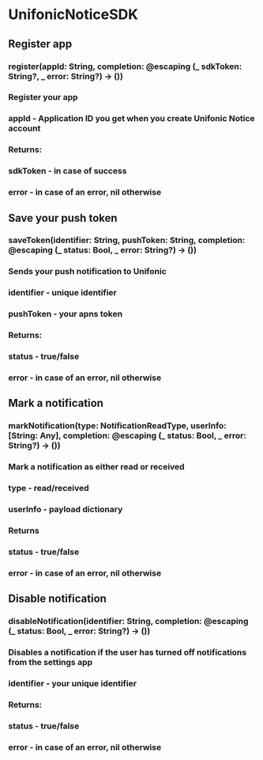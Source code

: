 # UnifonicNoticeSDK

## Register app
### register(appId: String, completion: @escaping (_ sdkToken: String?, _ error: String?) -> ())
### Register your app 
### appId - Application ID you get when you create Unifonic Notice account
### Returns:
### sdkToken - in case of success
### error - in case of an error, nil otherwise

## Save your push token
### saveToken(identifier: String, pushToken: String, completion: @escaping (_ status: Bool, _ error: String?) -> ())
### Sends your push notification to Unifonic
### identifier - unique identifier 
### pushToken - your apns token
### Returns:
### status - true/false
### error - in case of an error, nil otherwise

## Mark a notification
### markNotification(type: NotificationReadType, userInfo: [String: Any], completion: @escaping (_ status: Bool, _ error: String?) -> ())
### Mark a notification as either read or received
### type - read/received
### userInfo - payload dictionary
### Returns
### status - true/false
### error - in case of an error, nil otherwise 

## Disable notification
### disableNotification(identifier: String, completion: @escaping (_ status: Bool, _ error: String?) -> ())
### Disables a notification if the user has turned off notifications from the settings app
### identifier - your unique identifier
### Returns:
### status - true/false
### error - in case of an error, nil otherwise

